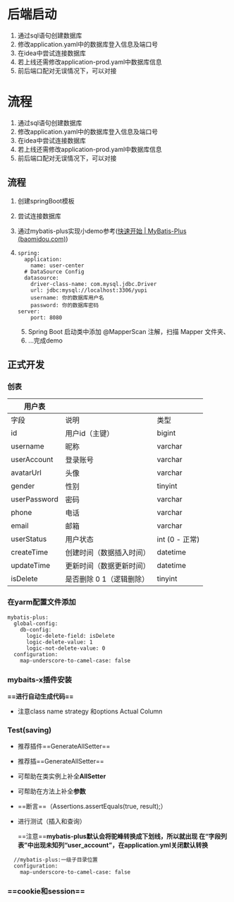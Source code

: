# 后端启动
1. 通过sql语句创建数据库
2. 修改application.yaml中的数据库登入信息及端口号
3. 在idea中尝试连接数据库
4. 若上线还需修改application-prod.yaml中数据库信息
5. 前后端口配对无误情况下，可以对接
# 流程
1. 通过sql语句创建数据库
2. 修改application.yaml中的数据库登入信息及端口号
3. 在idea中尝试连接数据库
4. 若上线还需修改application-prod.yaml中数据库信息
5. 前后端口配对无误情况下，可以对接



## 流程

1. 创建springBoot模板

2. 尝试连接数据库

3. 通过mybatis-plus实现小demo参考([快速开始 | MyBatis-Plus (baomidou.com)](https://baomidou.com/pages/226c21/#添加依赖))

4. ```
   spring:
     application:
       name: user-center
     # DataSource Config
     datasource:
       driver-class-name: com.mysql.jdbc.Driver
       url: jdbc:mysql://localhost:3306/yupi
       username: 你的数据库用户名
       password: 你的数据库密码
   server:
       port: 8080
   ```

   5. Spring Boot 启动类中添加 @MapperScan 注解，扫描 Mapper 文件夹、
   6. ...完成demo

## 正式开发

### 创表

| 用户表       |                          |                 |
| ------------ | ------------------------ | --------------- |
| 字段         | 说明                     | 类型            |
| id           | 用户id（主键）           | bigint          |
| username     | 昵称                     | varchar         |
| userAccount  | 登录账号                 | varchar         |
| avatarUrl    | 头像                     | varchar         |
| gender       | 性别                     | tinyint         |
| userPassword | 密码                     | varchar         |
| phone        | 电话                     | varchar         |
| email        | 邮箱                     | varchar         |
| userStatus   | 用户状态                 | int  (0 - 正常) |
| createTime   | 创建时间（数据插入时间） | datetime        |
| updateTime   | 更新时间（数据更新时间） | datetime        |
| isDelete     | 是否删除 0 1（逻辑删除） | tinyint         |

### 在yarm配置文件添加

```
mybatis-plus:
  global-config:
    db-config:
      logic-delete-field: isDelete
      logic-delete-value: 1
      logic-not-delete-value: 0
  configuration:
    map-underscore-to-camel-case: false
```

### mybaits-x插件安装

**==进行自动生成代码==**

- 注意class name strategy 和options Actual Column

### Test(saving)

- 推荐插件==GenerateAllSetter==

- 推荐插==GenerateAllSetter==

- 可帮助在类实例上补全**AllSetter**

- 可帮助在方法上补全**参数**

- ==断言==（Assertions.assertEquals(true, result);）

- 进行测试（插入和查询）

  ==注意==**mybatis-plus默认会将驼峰转换成下划线，所以就出现 在“字段列表”中出现未知列“user_account”，在application.yml关闭默认转换**

```
  //mybatis-plus:一级子目录位置
  configuration:
    map-underscore-to-camel-case: false
```

### ==cookie和session==

